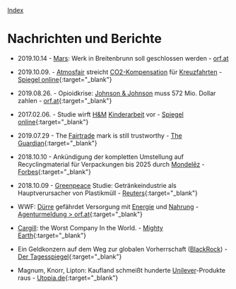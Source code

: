 [Index](index.html)   

# Nachrichten und Berichte

* 2019.10.14 - [Mars](../konzerne/mars_inc.html): Werk in Breitenbrunn soll geschlossen werden - [orf.at](https://burgenland.orf.at/stories/3017206)

* 2019.10.09. - [Atmosfair](organisationen/atmosfair.html) streicht [CO2-Kompensation](thema/co2_kompensation.html) für [Kreuzfahrten](thema/tourismus.html) - [Spiegel online](https://www.spiegel.de/reise/aktuell/atmosfair-streicht-co2-kompensation-fuer-kreuzfahrten-a-1290671.html){:target="_blank"}   

* 2019.08.26. - Opioidkrise: [Johnson & Johnson](/konzerne/johnson&johnson.html) muss 572 Mio. Dollar zahlen - [orf.at](https://orf.at/#/stories/3135037/){:target="_blank"}   

* 2017.02.06. - Studie wirft [H&M](konzerne/h&m.html) [Kinderarbeit](probleme/kinderarbeit.html) vor - [Spiegel online](
https://www.spiegel.de/wirtschaft/service/h-m-primark-takko-studie-wirft-modeketten-kinderarbeit-in-burma-vor-a-1133370.html){:target="_blank"}   

* 2019.07.29 - The [Fairtrade](/organisationen/fairtrade_labelling_organizations_international.html) mark is still trustworthy - [The Guardian](https://www.theguardian.com/global-development/2019/jul/29/the-fairtrade-mark-is-still-trustworthy){:target="_blank"}   

* 2018.10.10 - Ankündigung der kompletten Umstellung auf Recyclingmaterial für Verpackungen bis 2025 durch [Mondelēz](/konzerne/mondelez_international.html) - [Forbes](https://www.forbes.com/sites/joannafantozzi/2018/10/10/oreo-and-cadbury-parent-company-mondelez-is-going-green/#7504553d29ac){:target="_blank"}   

* 2018.10.09 - [Greenpeace](/organisationen/greenpeace.html) Studie: Getränkeindustrie als Hauptverursacher von Plastikmüll - [Reuters](https://www.reuters.com/article/us-coca-cola-plastic/coke-pepsi-nestle-top-makers-of-plastic-waste-greenpeace-idUSKCN1MJ1FM){:target="_blank"}   

* WWF: [Dürre](thema/duerre.html) gefährdet Versorgung mit [Energie](thema/energieversorgung.html) und [Nahrung](thema/lebensmittelversorgung.html) - [Agenturmeldung > orf.at](https://orf.at/#/stories/3134567/){:target="_blank"}   

* [Cargill](konzerne/cargill.html): the Worst Company In the World. - [Mighty Earth](http://www.mightyearth.org/wp-content/uploads/Mighty-Earth-Report-Cargill-The-Worst-Company-in-the-World-July-2019.pdf){:target="_blank"}   

* Ein Geldkonzern auf dem Weg zur globalen Vorherrschaft ([BlackRock](/konzerne/blackrock.html)) - [Der Tagesspiegel](https://www.tagesspiegel.de/gesellschaft/blackrock-ein-geldkonzern-auf-dem-weg-zur-globalen-vorherrschaft/21246966.html){:target="_blank"}   

* Magnum, Knorr, Lipton: Kaufland schmeißt hunderte [Unilever](/konzerne/Unilever.html)-Produkte raus - [Utopia.de](https://utopia.de/magnum-knorr-lipton-kaufland-unilever-104035){:target="_blank"}   
